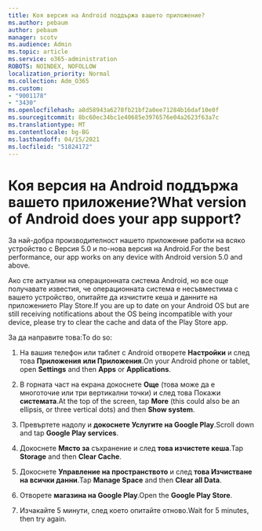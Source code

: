 ```yaml
---
title: Коя версия на Android поддържа вашето приложение?
ms.author: pebaum
author: pebaum
manager: scotv
ms.audience: Admin
ms.topic: article
ms.service: o365-administration
ROBOTS: NOINDEX, NOFOLLOW
localization_priority: Normal
ms.collection: Adm_O365
ms.custom:
- "9001178"
- "3430"
ms.openlocfilehash: a8d58943a6278fb21bf2a0ee71284b16daf10e0f
ms.sourcegitcommit: 8bc60ec34bc1e40685e3976576e04a2623f63a7c
ms.translationtype: MT
ms.contentlocale: bg-BG
ms.lasthandoff: 04/15/2021
ms.locfileid: "51824172"
---
```

# <a name="what-version-of-android-does-your-app-support"></a><span data-ttu-id="52fa5-102">Коя версия на Android поддържа вашето приложение?</span><span class="sxs-lookup"><span data-stu-id="52fa5-102">What version of Android does your app support?</span></span>

<span data-ttu-id="52fa5-103">За най-добра производителност нашето приложение работи на всяко устройство с Версия 5.0 и по-нова версия на Android.</span><span class="sxs-lookup"><span data-stu-id="52fa5-103">For the best performance, our app works on any device with Android version 5.0 and above.</span></span>

<span data-ttu-id="52fa5-104">Ако сте актуални на операционната система Android, но все още получавате известия, че операционната система е несъвместима с вашето устройство, опитайте да изчистите кеша и данните на приложението Play Store.</span><span class="sxs-lookup"><span data-stu-id="52fa5-104">If you are up to date on your Android OS but are still receiving notifications about the OS being incompatible with your device, please try to clear the cache and data of the Play Store app.</span></span>

<span data-ttu-id="52fa5-105">За да направите това:</span><span class="sxs-lookup"><span data-stu-id="52fa5-105">To do so:</span></span> 

1. <span data-ttu-id="52fa5-106">На вашия телефон или таблет с Android отворете **Настройки** и след това **Приложения** **или Приложения**.</span><span class="sxs-lookup"><span data-stu-id="52fa5-106">On your Android phone or tablet, open **Settings** and then **Apps** or **Applications**.</span></span>

2. <span data-ttu-id="52fa5-107">В горната част на екрана докоснете **Още** (това може да е многоточие или три вертикални точки) и след това Покажи **системата**.</span><span class="sxs-lookup"><span data-stu-id="52fa5-107">At the top of the screen, tap **More** (this could also be an ellipsis, or three vertical dots) and then **Show system**.</span></span> 

3. <span data-ttu-id="52fa5-108">Превъртете надолу и **докоснете Услугите на Google Play**.</span><span class="sxs-lookup"><span data-stu-id="52fa5-108">Scroll down and tap **Google Play services**.</span></span> 

4. <span data-ttu-id="52fa5-109">Докоснете **Място за** съхранение и след **това изчистете кеша**.</span><span class="sxs-lookup"><span data-stu-id="52fa5-109">Tap **Storage** and then **Clear Cache**.</span></span> 

5. <span data-ttu-id="52fa5-110">Докоснете **Управление на пространството** и след **това Изчистване на всички данни**.</span><span class="sxs-lookup"><span data-stu-id="52fa5-110">Tap **Manage Space** and then **Clear all Data**.</span></span> 

6. <span data-ttu-id="52fa5-111">Отворете **магазина на Google Play**.</span><span class="sxs-lookup"><span data-stu-id="52fa5-111">Open the **Google Play Store**.</span></span> 

7. <span data-ttu-id="52fa5-112">Изчакайте 5 минути, след което опитайте отново.</span><span class="sxs-lookup"><span data-stu-id="52fa5-112">Wait for 5 minutes, then try again.</span></span> 